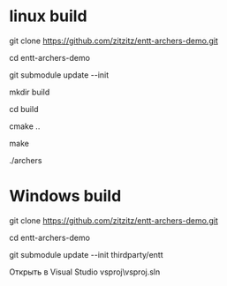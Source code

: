 # linux build
git clone https://github.com/zitzitz/entt-archers-demo.git

cd entt-archers-demo

git submodule update --init

mkdir build

cd build

cmake ..

make

./archers

# Windows build
git clone https://github.com/zitzitz/entt-archers-demo.git

cd entt-archers-demo

git submodule update --init thirdparty/entt

Открыть в Visual Studio vsproj\vsproj.sln